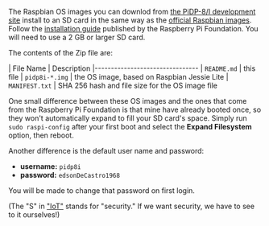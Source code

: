 The Raspbian OS images you can downlod from [the PiDP-8/I development
site][1] install to an SD card in the same way as the [official Raspbian
images][2].  Follow the [installation guide][3] published by the
Raspberry Pi Foundation.  You will need to use a 2 GB or larger SD card.

The contents of the Zip file are:

| File Name         | Description
|--------------------------------
| `README.md`       | this file
| `pidp8i-*.img`    | the OS image, based on Raspbian Jessie Lite
| `MANIFEST.txt`    | SHA 256 hash and file size for the OS image file

One small difference between these OS images and the ones that come from
the Raspberry Pi Foundation is that mine have already booted once, so
they won't automatically expand to fill your SD card's space. Simply run
`sudo raspi-config` after your first boot and select the **Expand
Filesystem** option, then reboot.

Another difference is the default user name and password:

*   **username:** `pidp8i`
*   **password:** `edsonDeCastro1968`

You will be made to change that password on first login.

(The "S" in ["IoT"][4] stands for "security." If we want security, we
have to see to it ourselves!)


[1]: https://tangentsoft.com/pidp8i/
[2]: https://raspberrypi.org/downloads/raspbian/
[3]: https://raspberrypi.org/documentation/installation/installing-images/
[4]: https://en.wikipedia.org/wiki/Internet_of_things
